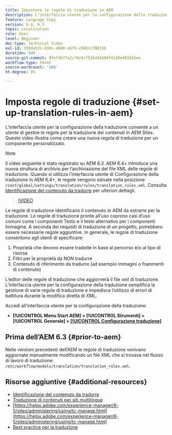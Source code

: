 ```yaml
---
title: Impostare le regole di traduzione in AEM
description: L’interfaccia utente per la configurazione della traduzione consente a un utente di gestire le regole per la traduzione dei contenuti in AEM Sites. Questo video illustra come creare una nuova regola di traduzione per un componente personalizzato.
feature: Language Copy
version: 6.4, 6.5
topic: Localization
role: User
level: Beginner
doc-type: Technical Video
exl-id: 359da531-839c-4680-abf9-c880cc700159
duration: 549
source-git-commit: 9fef4b77a2c70c8cf525d42686f4120e481945ee
workflow-type: tm+mt
source-wordcount: '283'
ht-degree: 0%

---
```


# Imposta regole di traduzione {#set-up-translation-rules-in-aem}

L’interfaccia utente per la configurazione della traduzione consente a un utente di gestire le regole per la traduzione dei contenuti in AEM Sites. Questo video illustra come creare una nuova regola di traduzione per un componente personalizzato.

>[!NOTE]
>
> Il video seguente è stato registrato su AEM 6.3. AEM 6.4+ introduce una nuova struttura di archivio per l’archiviazione del file XML delle regole di traduzione. Quando si utilizza l’interfaccia utente di Configurazione della traduzione in AEM 6.4+, le regole vengono salvate nella posizione `/conf/global/settings/translation/rules/translation_rules.xml`. Consulta [Identificazione del contenuto da tradurre](https://helpx.adobe.com/experience-manager/6-5/sites/administering/using/tc-rules.html) per ulteriori dettagli.

>[!VIDEO](https://video.tv.adobe.com/v/18135?quality=12&learn=on)

Le regole di traduzione identificano il contenuto in AEM da estrarre per la traduzione. Le regole di traduzione pronte all’uso coprono casi d’uso comuni come i componenti Testo e il testo alternativo per i componenti Immagine. A seconda dei requisiti di traduzione di un progetto, potrebbero essere necessarie regole aggiuntive. In generale, le regole di traduzione consentono agli utenti di specificare:

1. Proprietà che devono essere tradotte in base al percorso e/o al tipo di risorsa
2. Filtri per le proprietà da NON tradurre
3. Contenuto di riferimento da tradurre (ad esempio immagini o frammenti di contenuto)

L’editor delle regole di traduzione che aggiornerà il file xml di traduzione. L’interfaccia utente per la configurazione della traduzione semplifica la gestione di varie regole di traduzione e impedisce l’utilizzo di errori di battitura durante la modifica diretta di XML.

Accedi all’interfaccia utente per la configurazione della traduzione:

* **[!UICONTROL Menu Start AEM] > [!UICONTROL Strumenti] > [!UICONTROL Generale] > [[!UICONTROL Configurazione traduzione]](http://localhost:4502/libs/cq/translation/translationrules/contexts.html)**

## Prima dell’AEM 6.3 {#prior-to-aem}

Nelle versioni precedenti dell’AEM le regole di traduzione venivano aggiornate manualmente modificando un file XML che si trovava nel flusso di lavoro di traduzione: `/etc/workflow/models/translation/translation_rules.xml`.

## Risorse aggiuntive {#additional-resources}

* [Identificazione del contenuto da tradurre](https://helpx.adobe.com/experience-manager/6-5/sites/administering/using/tc-rules.html)
* [Traduzione di contenuti per siti multilingue](https://helpx.adobe.com/experience-manager/6-5/sites/administering/using/translation.html)
* [https://helpx.adobe.com/experience-manager/6-5/sites/administering/using/tc-manage.html](https://helpx.adobe.com/experience-manager/6-5/sites/administering/using/tc-manage.html)
* [Best practice per la traduzione](https://helpx.adobe.com/experience-manager/6-5/sites/administering/using/tc-bp.html)
